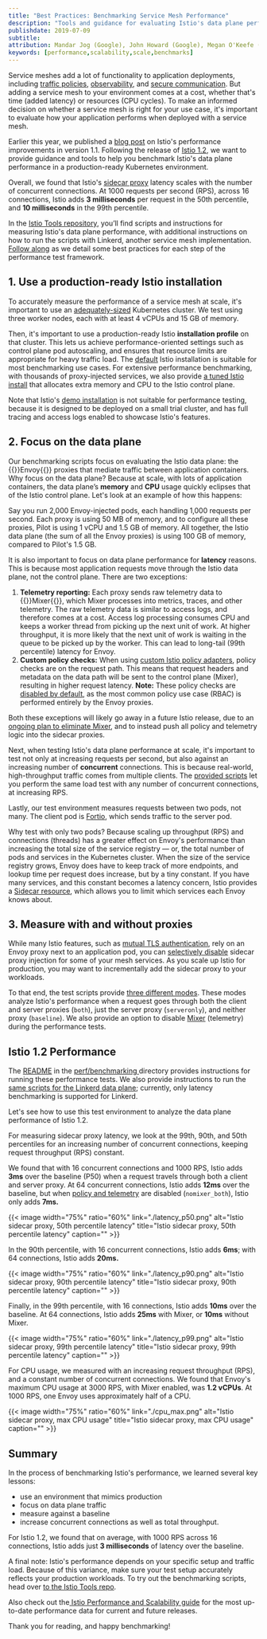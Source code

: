 ```yaml
---
title: "Best Practices: Benchmarking Service Mesh Performance" 
description: "Tools and guidance for evaluating Istio's data plane performance."
publishdate: 2019-07-09
subtitle:  
attribution: Mandar Jog (Google), John Howard (Google), Megan O'Keefe (Google)
keywords: [performance,scalability,scale,benchmarks]
---
```



Service meshes add a lot of functionality to application deployments, including [traffic policies](https://istio.io/docs/concepts/what-is-istio/#traffic-management), [observability](https://istio.io/docs/concepts/what-is-istio/#observability), and [secure communication](https://istio.io/docs/concepts/what-is-istio/#security). But adding a service mesh to your environment comes at a cost, whether that's time (added latency) or resources (CPU cycles). To make an informed decision on whether a service mesh is right for your use case, it's important to evaluate how your application performs when deployed with a service mesh. 

Earlier this year, we published a [blog post](https://istio.io/blog/2019/istio1.1_perf/) on Istio's performance improvements in version 1.1. Following the release of [Istio 1.2](https://istio.io/about/notes/1.2/), we want to provide guidance and tools to help you benchmark Istio's data plane performance in a production-ready Kubernetes environment. 

Overall, we found that Istio's [sidecar proxy](https://istio.io/docs/concepts/what-is-istio/#envoy) latency scales with the number of concurrent connections. At 1000 requests per second (RPS), across 16 connections, Istio adds **3 milliseconds** per request in the 50th percentile, and **10 milliseconds** in the 99th percentile.  

In the [Istio Tools repository](https://github.com/istio/tools/tree/de2ab3e4650a2eab47002928a42fd5616f395dc2/perf/benchmark), you’ll find scripts and instructions for measuring Istio's data plane performance, with additional instructions on how to run the scripts with Linkerd, another service mesh implementation. [Follow along](https://github.com/istio/tools/tree/76e3cb2488303316c8511a3ebe9676828c9d4765/perf/benchmark#setup) as we detail some best practices for each step of the performance test framework.


## 1. Use a production-ready Istio installation 

To accurately measure the performance of a service mesh at scale, it's important to use an [adequately-sized](https://github.com/istio/tools/tree/de2ab3e4650a2eab47002928a42fd5616f395dc2/perf/istio-install#istio-setup) Kubernetes cluster. We test using three worker nodes, each with at least 4 vCPUs and 15 GB of memory. 

Then, it's important to use a production-ready Istio **installation profile** on that cluster. This lets us achieve performance-oriented settings such as control plane pod autoscaling, and ensures that resource limits are appropriate for heavy traffic load. The [default](https://istio.io/docs/setup/kubernetes/install/helm/#option-1-install-with-helm-via-helm-template) Istio installation is suitable for most benchmarking use cases. For extensive performance benchmarking, with thousands of proxy-injected services, we also provide [a tuned Istio install](https://github.com/istio/tools/blob/76e3cb2488303316c8511a3ebe9676828c9d4765/perf/istio-install/values.yaml#L111) that allocates extra memory and CPU to the Istio control plane. 

Note that Istio's [demo installation](https://istio.io/docs/setup/kubernetes/install/kubernetes/) is not suitable for performance testing, because it is designed to be deployed on a small trial cluster, and has full tracing and access logs enabled to showcase Istio's features. 


## 2. Focus on the data plane 

Our benchmarking scripts focus on evaluating the Istio data plane: the {{<gloss>}}Envoy{{</gloss>}} proxies that mediate traffic between application containers. Why focus on the data plane? Because at scale, with lots of application containers, the data plane’s **memory** and **CPU** usage quickly eclipses that of the Istio control plane. Let's look at an example of how this happens:

Say you run 2,000 Envoy-injected pods, each handling 1,000 requests per second. Each proxy is using 50 MB of memory, and to configure all these proxies, Pilot is using 1 vCPU and 1.5 GB of memory. All together, the Istio data plane (the sum of all the Envoy proxies) is using 100 GB of memory, compared to Pilot's 1.5 GB. 

It is also important to focus on data plane performance for **latency** reasons. This is because most application requests move through the Istio data plane, not the control plane. There are two exceptions:  

1.  **Telemetry reporting:** Each proxy sends raw telemetry data to {{<gloss>}}Mixer{{</gloss>}}, which Mixer processes into metrics, traces, and other telemetry. The raw telemetry data is similar to access logs, and therefore comes at a cost. Access log processing consumes CPU and keeps a worker thread from picking up the next unit of work. At higher throughput, it is more likely that the next unit of work is waiting in the queue to be picked up by the worker. This can lead to long-tail (99th percentile) latency for Envoy.
1.  **Custom policy checks:** When using [custom Istio policy adapters](https://istio.io/docs/concepts/policies-and-telemetry/), policy checks are on the request path. This means that request headers and metadata on the data path will be sent to the control plane (Mixer), resulting in higher request latency. **Note:** These policy checks are [disabled by default](https://istio.io/docs/reference/config/installation-options/#global-options), as the most common policy use case (RBAC) is performed entirely by the Envoy proxies. 

Both these exceptions will likely go away in a future Istio release, due to an [ongoing plan to eliminate Mixer](https://docs.google.com/document/d/1QKmtem5jU_2F3Lh5SqLp0IuPb80_70J7aJEYu4_gS-s/edit#heading=h.hvvcgepdykro), and to instead push all policy and telemetry logic into the sidecar proxies. 

Next, when testing Istio's data plane performance at scale, it's important to test not only at increasing requests per second, but also against an increasing number of **concurrent** connections. This is because real-world, high-throughput traffic comes from multiple clients. The [provided scripts](https://github.com/istio/tools/tree/76e3cb2488303316c8511a3ebe9676828c9d4765/perf/benchmark#example-2) let you perform the same load test with any number of concurrent connections, at increasing RPS. 

Lastly, our test environment measures requests between two pods, not many. The client pod is [Fortio](http://fortio.org/), which sends traffic to the server pod. 

Why test with only two pods? Because scaling up throughput (RPS) and connections (threads) has a greater effect on Envoy's performance than increasing the total size of the service registry — or, the total number of pods and services in the Kubernetes cluster. When the size of the service registry grows, Envoy does have to keep track of more endpoints, and lookup time per request does increase, but by a tiny constant. If you have many services, and this constant becomes a latency concern, Istio provides a [Sidecar resource](https://istio.io/docs/reference/config/networking/v1alpha3/sidecar/), which allows you to limit which services each Envoy knows about.  


## 3. Measure with and without proxies 

While many Istio features, such as [mutual TLS authentication](https://istio.io/docs/concepts/security/#mutual-tls-authentication), rely on an Envoy proxy next to an application pod, you can [selectively disable](https://istio.io/docs/setup/kubernetes/additional-setup/sidecar-injection/#disabling-or-updating-the-webhook) sidecar proxy injection for some of your mesh services. As you scale up Istio for production, you may want to incrementally add the sidecar proxy to your workloads.  

To that end, the test scripts provide [three different modes](https://github.com/istio/tools/tree/de2ab3e4650a2eab47002928a42fd5616f395dc2/perf/benchmark#run-performance-tests). These modes analyze Istio's performance when a request goes through both the client and server proxies (`both`), just the server proxy (`serveronly`), and neither proxy (`baseline`). We also provide an option to disable [Mixer](https://istio.io/docs/concepts/policies-and-telemetry/) (telemetry) during the performance tests.  


## Istio 1.2 Performance 

The [README](https://github.com/istio/tools/tree/de2ab3e4650a2eab47002928a42fd5616f395dc2/perf/benchmark#istio-performance-benchmarking) in the [perf/benchmarking ](https://github.com/istio/tools/tree/0dabae1760a2c1bffb87bc5cb00eaf9285ba720a/perf/benchmark)directory provides instructions for running these performance tests. We also provide instructions to run the [same scripts for the Linkerd data plane](https://github.com/istio/tools/tree/master/perf/benchmark/linkerd); currently, only latency benchmarking is supported for Linkerd.  

Let's see how to use this test environment to analyze the data plane performance of Istio 1.2. 

For measuring sidecar proxy latency, we look at the 99th, 90th, and 50th percentiles for an increasing number of concurrent connections, keeping request throughput (RPS) constant.

We found that with 16 concurrent connections and 1000 RPS, Istio adds **3ms** over the baseline (P50) when a request travels through both a client and server proxy. At 64 concurrent connections, Istio adds **12ms** over the baseline, but when [policy and telemetry](https://istio.io/docs/concepts/policies-and-telemetry/) are disabled (`nomixer_both`), Istio only adds **7ms.**


{{< image  width="75%" ratio="60%"
    link="./latency_p50.png"
    alt="Istio sidecar proxy, 50th percentile latency"
    title="Istio sidecar proxy, 50th percentile latency"
    caption=""
    >}}

In the 90th percentile, with 16 concurrent connections, Istio adds **6ms**; with 64 connections, Istio adds **20ms.**


{{< image width="75%" ratio="60%"
    link="./latency_p90.png"
    alt="Istio sidecar proxy, 90th percentile latency"
    title="Istio sidecar proxy, 90th percentile latency"
    caption=""
    >}}

Finally, in the 99th percentile, with 16 connections, Istio adds **10ms** over the baseline. At 64 connections, Istio adds **25ms** with Mixer, or **10ms** without Mixer. 

{{< image  width="75%" ratio="60%"
    link="./latency_p99.png"
    alt="Istio sidecar proxy, 99th percentile latency"
    title="Istio sidecar proxy, 99th percentile latency"
    caption=""
    >}}


For CPU usage, we measured with an increasing request throughput (RPS), and a constant number of concurrent connections. We found that Envoy's maximum CPU usage at 3000 RPS, with Mixer enabled, was **1.2 vCPUs**. At 1000 RPS, one Envoy uses approximately half of a CPU. 

{{< image  width="75%" ratio="60%"
    link="./cpu_max.png"
    alt="Istio sidecar proxy, max CPU usage"
    title="Istio sidecar proxy, max CPU usage"
    caption=""
    >}}


## Summary

In the process of benchmarking Istio's performance, we learned several key lessons: 

*   use an environment that mimics production
*   focus on data plane traffic 
*   measure against a baseline 
*   increase concurrent connections as well as total throughput.  

For Istio 1.2, we found that on average, with 1000 RPS across 16 connections, Istio adds just **3 milliseconds** of latency over the baseline.

A final note: Istio's performance depends on your specific setup and traffic load. Because of this variance, make sure your test setup accurately reflects your production workloads. To try out the benchmarking scripts, head over [to the Istio Tools repo](https://github.com/istio/tools/tree/76e3cb2488303316c8511a3ebe9676828c9d4765/perf/benchmark). 

Also check out the[ Istio Performance and Scalability guide](https://istio.io/docs/concepts/performance-and-scalability/#latency-for-istio-hahahugoshortcode-s2-hbhb) for the most up-to-date performance data for current and future releases.

Thank you for reading, and happy benchmarking! 
